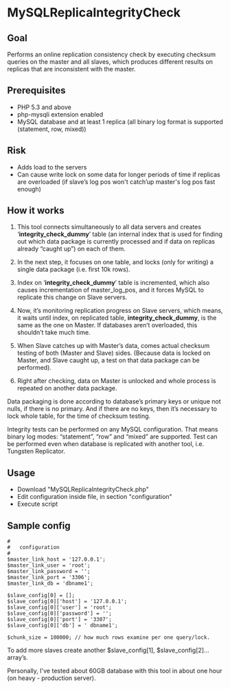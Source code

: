 MySQLReplicaIntegrityCheck
==========================

## Goal

Performs an online replication consistency check by executing checksum queries on the master and all slaves, which produces different results on replicas that are inconsistent with the master.

## Prerequisites

* PHP 5.3 and above
* php-mysqli extension enabled
* MySQL database and at least 1 replica (all binary log format is supported (statement, row, mixed))

## Risk

* Adds load to the servers 
* Can cause write lock on some data for longer periods of time if replicas are overloaded (if slave’s log pos won't catch’up master's log pos fast enough)

## How it works

1) This tool connects simultaneously to all data servers and creates ‘__integrity_check_dummy__’ table (an internal index that is used for finding out which data package is currently processed and if data on replicas already “caught up”) on each of them.

2) In the next step, it focuses on one table, and locks (only for writing) a single data package (i.e. first 10k rows).

3) Index on ‘__integrity_check_dummy__’ table is incremented, which also causes incrementation of master_log_pos, and it forces MySQL to replicate this change on Slave servers.

4) Now, it’s monitoring replication progress on Slave servers, which means, it waits until index, on replicated table, __integrity_check_dummy__, is the same as the one on Master. If databases aren’t overloaded, this shouldn’t take much time.

5) When Slave catches up with Master’s data, comes actual checksum testing of both (Master and Slave) sides. (Because data is locked on Master, and Slave caught up, a test on that data package can be performed).

6) Right after checking, data on Master is unlocked and whole process is repeated on another data package.

Data packaging is done according to database’s primary keys or unique not nulls, if there is no primary. And if there are no keys, then it’s necessary to lock whole table, for the time of checksum testing.

Integrity tests can be performed on any MySQL configuration. That means binary log modes: “statement”, “row” and “mixed” are supported.
Test can be performed even when database is replicated with another tool, i.e. Tungsten Replicator.

## Usage

* Download "MySQLReplicaIntegrityCheck.php"
* Edit configuration inside file, in section "configuration"
* Execute script

## Sample config

    #
    #   configuration
    #
    $master_link_host = '127.0.0.1';
    $master_link_user = 'root';
    $master_link_password = '';
    $master_link_port = '3306';
    $master_link_db = 'dbname1';

    $slave_config[0] = [];
    $slave_config[0]['host'] = '127.0.0.1';
    $slave_config[0]['user'] = 'root';
    $slave_config[0]['password'] = '';
    $slave_config[0]['port'] = '3307';
    $slave_config[0]['db'] = ' dbname1';

    $chunk_size = 100000; // how much rows examine per one query/lock. 


To add more slaves create another $slave_config[1], $slave_config[2]…  array’s.

Personally, I've tested about 60GB database with this tool in about one hour (on heavy - production server).
